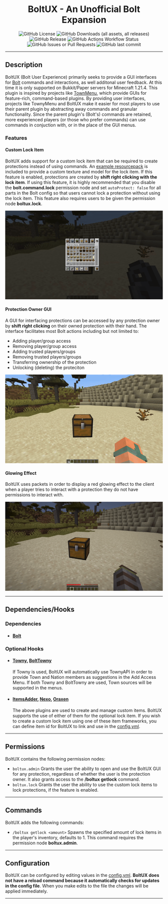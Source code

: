 <h1 style="text-align:center;">BoltUX - An Unofficial Bolt Expansion</h1>
<p style="text-align:center;">
    <img alt="GitHub License" src="https://img.shields.io/github/license/Alathra/BoltUX?style=for-the-badge&color=blue&labelColor=141417">
    <img alt="GitHub Downloads (all assets, all releases)" src="https://img.shields.io/github/downloads/Alathra/BoltUX/total?style=for-the-badge&labelColor=141417">
    <img alt="GitHub Release" src="https://img.shields.io/github/v/release/Alathra/BoltUX?include_prereleases&sort=semver&style=for-the-badge&label=LATEST%20VERSION&labelColor=141417">
    <img alt="GitHub Actions Workflow Status" src="https://img.shields.io/github/actions/workflow/status/Alathra/BoltUX/ci.yml?style=for-the-badge&labelColor=141417">
    <img alt="GitHub Issues or Pull Requests" src="https://img.shields.io/github/issues/Alathra/BoltUX?style=for-the-badge&labelColor=141417">
    <img alt="GitHub last commit" src="https://img.shields.io/github/last-commit/Alathra/BoltUX?style=for-the-badge&labelColor=141417">
</p>

---

## Description

BoltUX (Bolt User Experience) primarily seeks to provide a GUI interfaces for [Bolt](https://github.com/pop4959/Bolt) commands and interactions, as well additonal user feedback. At this time it is only supported on Bukkit/Paper servers for Minecraft 1.21.4. This plugin is inspired by projects like [TownMenu](https://github.com/cobrex1/TownyMenu), which provide GUIs for feature-rich, command-based plugins. By providing user interfaces, projects like TownyMenu and BoltUX make it easier for most players to use their parent plugin by abstracting away commands and granular functionality. Since the parent plugin's (Bolt's) commands are retained, more experienced players (or those who prefer commands) can use commands in conjuction with, or in the place of the GUI menus.

### Features
#### Custom Lock Item
BoltUX adds support for a custom lock item that can be required to create protections instead of using commands. An [example resourcepack](https://github.com/Alathra/BoltUX/blob/main/BoltUX-Resourcepack-1.0.zip) is included to provide a custom texture and model for the lock item. If this feature is enabled, protections are created by **shift right clicking with the lock item**. If using this feature, it is highly recommended that you disable the **bolt.command.lock** permission node and set ``autoProtect: false`` for all parts in the Bolt config so that users cannot lock a protection without using the lock item. This feature also requires users to be given the permission node **boltux.lock**.

![Lock Item Usage](https://github.com/Alathra/BoltUX/blob/main/docs/assets/lock_user.gif "Lock Usage")

#### Protection Owner GUI
A GUI for interfacing protections can be accessed by any protection owner by **shift right clicking** on their owned protection with their hand. The interface facilitates most Bolt actions including but not limited to:
* Adding player/group access
* Removing player/group access
* Adding trusted players/groups
* Removing trusted players/groups
* Transferring ownership of the protection
* Unlocking (deleting) the proteciton

![Protection Owner Gui](https://github.com/Alathra/BoltUX/blob/main/docs/assets/protection_owner_gui.gif "Protection Owner GUI")

#### Glowing Effect
BoltUX uses packets in order to display a red glowing effect to the client when a player tries to interact with a protection they do not have permissions to interact with.

![Protection Owner Gui](https://github.com/Alathra/BoltUX/blob/main/docs/assets/red_glow.gif "Protection Owner GUI")

---

## Dependencies/Hooks
### Dependencies
* #### [Bolt](https://github.com/pop4959/Bolt)
### Optional Hooks
* #### [Towny](https://github.com/TownyAdvanced/Towny), [BoltTowny](https://github.com/pop4959/BoltTowny/tree/master)
    If Towny is used, BoltUX will automatically use TownyAPI in order to provide Town and Nation members as suggestions in the Add Access Menu. If both Towny and BoltTowny are used, Town sources will be supported in the menus.
* #### [ItemsAdder](https://itemsadder.devs.beer/), [Nexo](https://docs.nexomc.com/), [Oraxen](https://oraxen.com/)
    The above plugins are used to create and manage custom items. BoltUX supports the use of either of them for the optional lock item. If you wish to create a custom lock item using one of these item frameworks, you can define item id for BoltUX to link and use in the [config.yml](https://github.com/Alathra/BoltUX/blob/main/src/main/resources/config.yml).

---

## Permissions
BoltUX contains the following permission nodes:
* ``boltux.admin``
Grants the user the ability to open and use the BoltUX GUI for any protection, regardless of whether the user is the protection owner. It also grants access to the **/boltux getlock** command.
* ``boltux.lock``
Grants the user the ability to use the custom lock items to lock protections, if the feature is enabled.
---

## Commands
BoltUX adds the following commands:
* ``/boltux getlock <amount>``
Spawns the specified amount of lock items in the player's inventory, defaults to 1. This command requires the permission node **boltux.admin**.

---

## Configuration

BoltUX can be configured by editing values in the [config.yml](https://github.com/Alathra/BoltUX/blob/main/src/main/resources/config.yml). **BoltUX does not have a reload command because it automatically checks for updates in the config file**. When you make edits to the file the changes will be applied immediately.

---
